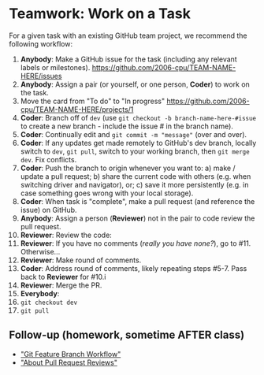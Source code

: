 # Teamwork: Work on a Task

For a given task with an existing GitHub team project, we recommend the following workflow:

1. **Anybody**: Make a GitHub issue for the task (including any relevant labels or milestones). https://github.com/2006-cpu/TEAM-NAME-HERE/issues
2. **Anybody**: Assign a pair (or yourself, or one person, **Coder**) to work on the task.
3. Move the card from "To do" to "In progress" https://github.com/2006-cpu/TEAM-NAME-HERE/projects/1
4. **Coder**: Branch off of `dev` (use `git checkout -b branch-name-here-#issue` to create a new branch - include the issue # in the branch name).
5. **Coder**: Continually edit and `git commit -m "message"` (over and over).
6. **Coder**: If any updates get made remotely to GitHub's dev branch, locally switch to `dev`, `git pull`, switch to your working branch, then `git merge dev`. Fix conflicts.
7. **Coder**: Push the branch to origin whenever you want to: a) make / update a pull request; b) share the current code with others (e.g. when switching driver and navigator), or; c) save it more persistently (e.g. in case something goes wrong with your local storage).
8. **Coder**: When task is "complete", make a pull request (and reference the issue) on GitHub.
9. **Anybody**: Assign a person (**Reviewer**) not in the pair to code review the pull request.
10. **Reviewer**: Review the code:
   1. **Reviewer**: If you have no comments (*really you have none?*), go to #11. Otherwise...
   2. **Reviewer**: Make round of comments.
   3. **Coder**: Address round of comments, likely repeating steps #5-7. Pass back to **Reviewer** for #10.i
11. **Reviewer**: Merge the PR.
12. **Everybody**: 
   1. `git checkout dev`
   2. `git pull`

## Follow-up (homework, sometime AFTER class)

- ["Git Feature Branch Workflow"](https://www.atlassian.com/git/tutorials/comparing-workflows/feature-branch-workflow)
- ["About Pull Request Reviews"](https://help.github.com/articles/about-pull-request-reviews/)
